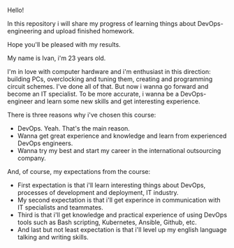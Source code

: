 Hello!
<p>In this repository i will share my progress of learning 
  things about DevOps-engineering and upload finished homework. </p>
  
<p> Hope you'll be pleased with my results. </p>

<p>My name is Ivan, i'm 23 years old.</p>
<p>I'm in love with computer hardware and i'm enthusiast in 
  this direction: building PCs, overclocking and tuning them, 
  creating and programming circuit schemes. I've done all of that. But now i wanna
  go forward and become an IT specialist. To be more accurate,
  i wanna be a DevOps-engineer and learn some new skills and get
  interesting experience. </p> 
 
<p>There is three reasons why i've chosen this course:</p>

* DevOps. Yeah. That's the main reason.
* Wanna get great experience and knowledge and learn from experienced DevOps engineers. 
* Wanna try my best and start my career in the international outsourcing company.

<p>And, of course, my expectations from the course:</p>
  
* First expectation is that i'll learn interesting things about DevOps, processes of development and deployment, IT industry. 
* My second expectation is that i'll get experince in communication with IT specialists and teammates.
* Third is that i'll get knowledge and practical experience of using DevOps tools such as Bash scripting, Kubernetes, Ansible, Github, etc. 
* And last but not least expectation is that i'll level up my english language talking and writing skills.  
